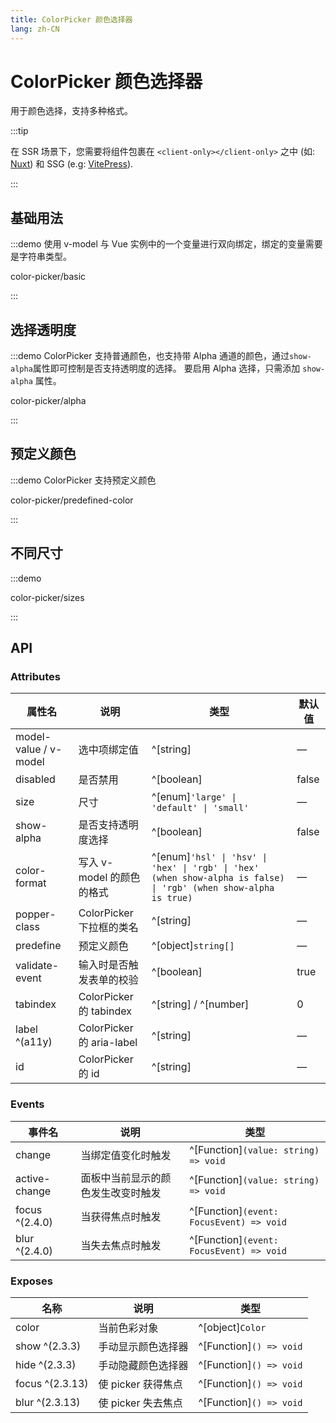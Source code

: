 ```yaml
---
title: ColorPicker 颜色选择器
lang: zh-CN
---
```


# ColorPicker 颜色选择器

用于颜色选择，支持多种格式。

:::tip

在 SSR 场景下，您需要将组件包裹在 `<client-only></client-only>` 之中 (如: [Nuxt](https://nuxt.com/v3)) 和 SSG (e.g: [VitePress](https://vitepress.vuejs.org/)).

:::

## 基础用法

:::demo 使用 v-model 与 Vue 实例中的一个变量进行双向绑定，绑定的变量需要是字符串类型。

color-picker/basic

:::

## 选择透明度

:::demo ColorPicker 支持普通颜色，也支持带 Alpha 通道的颜色，通过`show-alpha`属性即可控制是否支持透明度的选择。 要启用 Alpha 选择，只需添加 `show-alpha` 属性。

color-picker/alpha

:::

## 预定义颜色

:::demo ColorPicker 支持预定义颜色

color-picker/predefined-color

:::

## 不同尺寸

:::demo

color-picker/sizes

:::

## API

### Attributes

| 属性名                   | 说明                       | 类型                                                                                                                    | 默认值   |
| --------------------- | ------------------------ | --------------------------------------------------------------------------------------------------------------------- | ----- |
| model-value / v-model | 选中项绑定值                   | ^[string]                                                                                                             | —     |
| disabled              | 是否禁用                     | ^[boolean]                                                                                                            | false |
| size                  | 尺寸                       | ^[enum]`'large' \| 'default' \| 'small'`                                                                            | —     |
| show-alpha            | 是否支持透明度选择                | ^[boolean]                                                                                                            | false |
| color-format          | 写入 v-model 的颜色的格式        | ^[enum]`'hsl' \| 'hsv' \| 'hex' \| 'rgb' \| 'hex' (when show-alpha is false) \| 'rgb' (when show-alpha is true)` | —     |
| popper-class          | ColorPicker 下拉框的类名       | ^[string]                                                                                                             | —     |
| predefine             | 预定义颜色                    | ^[object]`string[]`                                                                                                   | —     |
| validate-event        | 输入时是否触发表单的校验             | ^[boolean]                                                                                                            | true  |
| tabindex              | ColorPicker 的 tabindex   | ^[string] / ^[number]                                                                                                 | 0     |
| label ^(a11y)         | ColorPicker 的 aria-label | ^[string]                                                                                                             | —     |
| id                    | ColorPicker 的 id         | ^[string]                                                                                                             | —     |

### Events

| 事件名            | 说明                | 类型                                          |
| -------------- | ----------------- | ------------------------------------------- |
| change         | 当绑定值变化时触发         | ^[Function]`(value: string) => void`     |
| active-change  | 面板中当前显示的颜色发生改变时触发 | ^[Function]`(value: string) => void`     |
| focus ^(2.4.0) | 当获得焦点时触发          | ^[Function]`(event: FocusEvent) => void` |
| blur ^(2.4.0)  | 当失去焦点时触发          | ^[Function]`(event: FocusEvent) => void` |

### Exposes

| 名称              | 说明            | 类型                         |
| --------------- | ------------- | -------------------------- |
| color           | 当前色彩对象        | ^[object]`Color`           |
| show ^(2.3.3)   | 手动显示颜色选择器     | ^[Function]`() => void` |
| hide ^(2.3.3)   | 手动隐藏颜色选择器     | ^[Function]`() => void` |
| focus ^(2.3.13) | 使 picker 获得焦点 | ^[Function]`() => void` |
| blur ^(2.3.13)  | 使 picker 失去焦点 | ^[Function]`() => void` |
